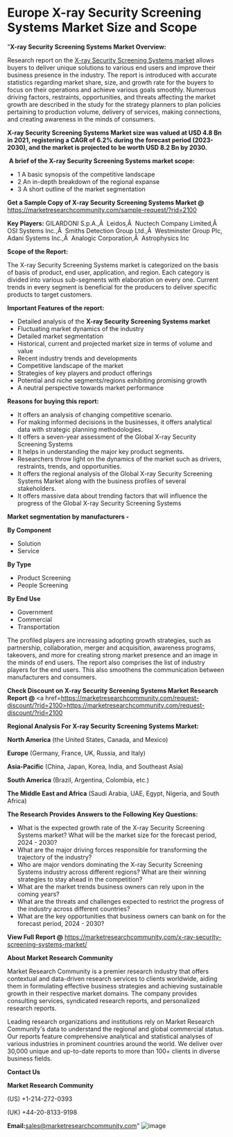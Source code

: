 # Europe X-ray Security Screening Systems Market Size and Scope 
"<strong>X-ray Security Screening Systems Market Overview:</strong>

Research report on the <a href=https://marketresearchcommunity.com/x-ray-security-screening-systems-market/>X-ray Security Screening Systems market</a> allows buyers to deliver unique solutions to various end users and improve their business presence in the industry. The report is introduced with accurate statistics regarding market share, size, and growth rate for the buyers to focus on their operations and achieve various goals smoothly. Numerous driving factors, restraints, opportunities, and threats affecting the market growth are described in the study for the strategy planners to plan policies pertaining to production volume, delivery of services, making connections, and creating awareness in the minds of consumers.

<strong>X-ray Security Screening Systems Market size was valued at USD 4.8 Bn in 2021, registering a CAGR of 6.2% during the forecast period (2023-2030), and the market is projected to be worth USD 8.2 Bn by 2030.</strong>

 <Strong>A brief of the X-ray Security Screening Systems market scope:</Strong>
<ul>
 <li>1  A basic synopsis of the competitive landscape</li>
 <li>2  An in-depth breakdown of the regional expanse</li>
 <li>3  A short outline of the market segmentation</li>
</ul>
<strong>Get a Sample Copy of X-ray Security Screening Systems Market @ </b></strong><a href=https://marketresearchcommunity.com/sample-request/?rid=2100><u>https://marketresearchcommunity.com/sample-request/?rid=2100</u></a>

<strong>Key Players:</strong> 
GILARDONI S.p.A.,Â  Leidos,Â  Nuctech Company Limited,Â  OSI Systems Inc.,Â  Smiths Detection Group Ltd.,Â  Westminster Group Plc, Adani Systems Inc.,Â  Analogic Corporation,Â  Astrophysics Inc

<strong>Scope of the Report:</strong>

The X-ray Security Screening Systems market is categorized on the basis of basis of product, end user, application, and region. Each category is divided into various sub-segments with elaboration on every one. Current trends in every segment is beneficial for the producers to deliver specific products to target customers.

<strong><b>Important Features of the report:</b></strong>
<ul>
  <li>Detailed analysis of the <strong><b>X-ray Security Screening Systems </b></strong><strong><b>market</b></strong></li>
  <li>Fluctuating market dynamics of the industry</li>
  <li>Detailed market segmentation</li>
  <li>Historical, current and projected market size in terms of volume and value</li>
  <li>Recent industry trends and developments</li>
  <li>Competitive landscape of the market</li>
  <li>Strategies of key players and product offerings</li>
  <li>Potential and niche segments/regions exhibiting promising growth</li>
  <li>A neutral perspective towards market performance</li>
</ul>
<strong><b>Reasons for buying this report:</b></strong>
<ul>
  <li>It offers an analysis of changing competitive scenario.</li>
  <li>For making informed decisions in the businesses, it offers analytical data with strategic planning methodologies.</li>
  <li>It offers a seven-year assessment of the Global X-ray Security Screening Systems</li>
  <li>It helps in understanding the major key product segments.</li>
  <li>Researchers throw light on the dynamics of the market such as drivers, restraints, trends, and opportunities.</li>
  <li>It offers the regional analysis of the Global X-ray Security Screening Systems Market along with the business profiles of several stakeholders.</li>
  <li>It offers massive data about trending factors that will influence the progress of the Global X-ray Security Screening Systems</li>
</ul>

<strong>Market segmentation by manufacturers -</strong>



<strong>By Component</strong>
<ul>
 	<li>Solution</li>
 	<li>Service</li>
</ul>
<strong>By Type</strong>
<ul>
 	<li>Product Screening</li>
 	<li>People Screening</li>
</ul>
<strong>By End Use</strong>
<ul>
 	<li>Government</li>
 	<li>Commercial</li>
 	<li>Transportation</li>
</ul>

The profiled players are increasing adopting growth strategies, such as partnership, collaboration, merger and acquisition, awareness programs, takeovers, and more for creating strong market presence and an image in the minds of end users. The report also comprises the list of industry players for the end users. This also smoothens the communication between manufacturers and consumers.

<strong><b>Check Discount on X-ray Security Screening Systems Market Research Report @ </b></strong><a href=https://marketresearchcommunity.com/request-discount/?rid=2100><u>https://marketresearchcommunity.com/request-discount/?rid=2100</u></a>

<strong>Regional Analysis For X-ray Security Screening Systems Market:</strong>

<strong>North America</strong> (the United States, Canada, and Mexico)

<strong>Europe</strong> (Germany, France, UK, Russia, and Italy)

<strong>Asia-Pacific</strong> (China, Japan, Korea, India, and Southeast Asia)

<strong>South America</strong> (Brazil, Argentina, Colombia, etc.)

<strong>The Middle East and Africa</strong> (Saudi Arabia, UAE, Egypt, Nigeria, and South Africa)

<strong>The Research Provides Answers to the Following Key Questions:</strong>
<ul>
 	<li>What is the expected growth rate of the X-ray Security Screening Systems market? What will be the market size for the forecast period, 2024 - 2030?</li>
 	<li>What are the major driving forces responsible for transforming the trajectory of the industry?</li>
 	<li>Who are major vendors dominating the X-ray Security Screening Systems industry across different regions? What are their winning strategies to stay ahead in the competition?</li>
 	<li>What are the market trends business owners can rely upon in the coming years?</li>
 	<li>What are the threats and challenges expected to restrict the progress of the industry across different countries?</li>
 	<li>What are the key opportunities that business owners can bank on for the forecast period, 2024 - 2030?</li>
</ul>

<strong>View Full Report @</strong> <a href=https://marketresearchcommunity.com/x-ray-security-screening-systems-market/>https://marketresearchcommunity.com/x-ray-security-screening-systems-market/</a>

<strong>About Market Research Community</strong>

Market Research Community is a premier research industry that offers contextual and data-driven research services to clients worldwide, aiding them in formulating effective business strategies and achieving sustainable growth in their respective market domains. The company provides consulting services, syndicated research reports, and personalized research reports.

Leading research organizations and institutions rely on Market Research Community's data to understand the regional and global commercial status. Our reports feature comprehensive analytical and statistical analyses of various industries in prominent countries around the world. We deliver over 30,000 unique and up-to-date reports to more than 100+ clients in diverse business fields.

<strong>Contact Us</strong>

<strong>Market Research Community</strong>

(US) +1-214-272-0393

(UK) +44-20-8133-9198

<strong>Email:</strong>sales@marketresearchcommunity.com"
![image](https://github.com/krutikad1522/marketresearchcommunity/assets/158283933/d40255a2-be87-4022-99b8-2986b34df95f)


